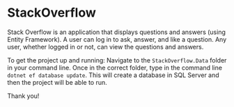 # StackOverflow

Stack Overflow is an application that displays questions and answers (using Entity Framework). A user can log in to ask, answer, and like a question. Any user, whether logged in or not, can view the questions and answers.

To get the project up and running: Navigate to the `StackOverflow.Data` folder in your command line. Once in the correct folder, type in the command line `dotnet ef database update`. This will create a database in SQL Server and then the project will be able to run.

Thank you!
